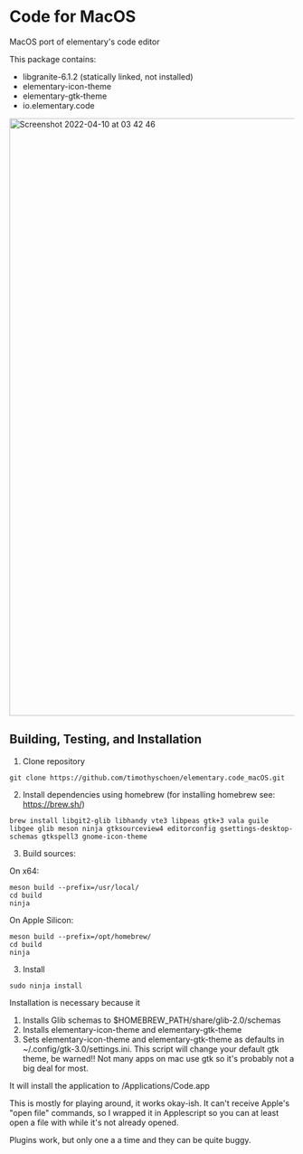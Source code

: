 # Code for MacOS

MacOS port of elementary's code editor

This package contains:
- libgranite-6.1.2 (statically linked, not installed)
- elementary-icon-theme
- elementary-gtk-theme
- io.elementary.code

<img width="1057" alt="Screenshot 2022-04-10 at 03 42 46" src="https://user-images.githubusercontent.com/44585538/162597553-299e6680-e55c-438f-8a61-2f321e8769b0.png">


## Building, Testing, and Installation


1. Clone repository
```
git clone https://github.com/timothyschoen/elementary.code_macOS.git
```

2. Install dependencies using homebrew (for installing homebrew see: https://brew.sh/)

```
brew install libgit2-glib libhandy vte3 libpeas gtk+3 vala guile libgee glib meson ninja gtksourceview4 editorconfig gsettings-desktop-schemas gtkspell3 gnome-icon-theme
```

3. Build sources:

On x64:
```
meson build --prefix=/usr/local/
cd build
ninja
```

On Apple Silicon:

```
meson build --prefix=/opt/homebrew/
cd build
ninja
```

3. Install
```
sudo ninja install
```

Installation is necessary because it
 1. Installs Glib schemas to $HOMEBREW_PATH/share/glib-2.0/schemas
 2. Installs elementary-icon-theme and elementary-gtk-theme
 3. Sets elementary-icon-theme and elementary-gtk-theme as defaults in ~/.config/gtk-3.0/settings.ini. This script will change your default gtk theme, be warned!! Not many apps on mac use gtk so it's probably not a big deal for most.

It will install the application to /Applications/Code.app

This is mostly for playing around, it works okay-ish. It can't receive Apple's "open file" commands, so I wrapped it in Applescript so you can at least open a file with while it's not already opened.

Plugins work, but only one a a time and they can be quite buggy.

